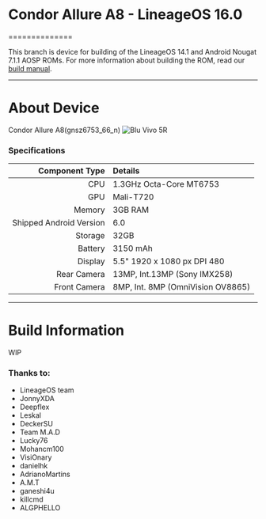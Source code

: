 # Condor Allure A8 - LineageOS 16.0
==============

This branch is device for building of the LineageOS 14.1 and Android Nougat 7.1.1 AOSP ROMs. For more information about building the ROM, read our [build manual](manual).

---

# About Device

Condor Allure A8(gnsz6753_66_n)
![Blu Vivo 5R](http://cdn2.gsmarena.com/vv/bigpic/blu-vivo-5r.jpg "Blu Vivo 5R")

### Specifications

Component Type | Details
-------:|:-------------------------
CPU     | 1.3GHz Octa-Core MT6753
GPU     | Mali-T720
Memory  | 3GB RAM
Shipped Android Version | 6.0
Storage | 32GB
Battery | 3150 mAh
Display | 5.5" 1920 x 1080 px DPI 480
Rear Camera | 13MP, Int.13MP (Sony IMX258)
Front Camera | 8MP, Int. 8MP (OmniVision OV8865)

---

# Build Information

WIP


### Thanks to:
 * LineageOS team
 * JonnyXDA
 * Deepflex
 * Leskal
 * DeckerSU
 * Team M.A.D
 * Lucky76
 * Mohancm100
 * VisiOnary
 * danielhk
 * AdrianoMartins
 * A.M.T
 * ganeshi4u
 * killcmd
 * ALGPHELLO
 

